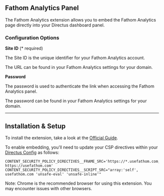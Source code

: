 ## Fathom Analytics Panel

The Fathom Analytics extension allows you to embed the Fathom Analytics page directly into your Directus dashboard panel.

### **Configuration Options**

**Site ID** (* required)

The Site ID is the unique identifier for your Fathom Analytics account.

The URL can be found in your Fathom Analytics settings for your domain.

**Password**

The password is used to authenticate the link when accessing the Fathom Analytics panel.

The password can be found in your Fathom Analytics settings for your domain.

---

## Installation & Setup

To install the extension, take a look at the [Official Guide](https://docs.directus.io/extensions/installing-extensions.html).

To enable embedding, you’ll need to update your CSP directives within your [Directus Config](https://docs.directus.io/self-hosted/config-options.html#security) as follows:

```
CONTENT_SECURITY_POLICY_DIRECTIVES__FRAME_SRC='https://*.usefathom.com, https://usefathom.com'
CONTENT_SECURITY_POLICY_DIRECTIVES__SCRIPT_SRC="array:'self', usefathom.com 'unsafe-eval' 'unsafe-inline'"
```
Note: Chrome is the recommended browser for using this extension. You may encounter issues with other browsers.